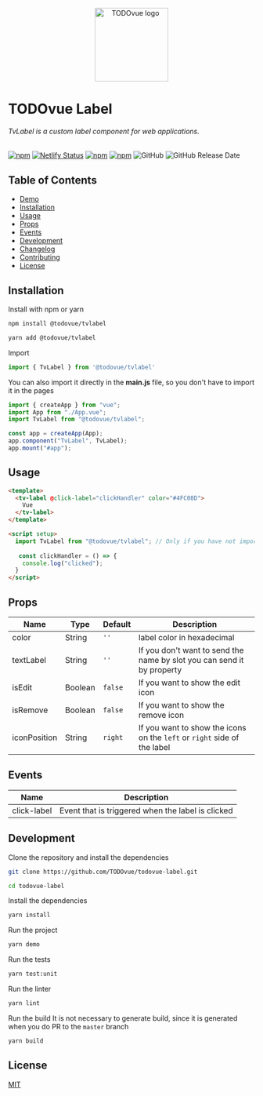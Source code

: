 <p align="center"><img width="150" src="https://firebasestorage.googleapis.com/v0/b/todovue-blog.appspot.com/o/logo.png?alt=media&token=d8eb592f-e4a9-4b02-8aff-62d337745f41" alt="TODOvue logo">
</p>

# TODOvue Label
###### TvLabel is a custom label component for web applications.

[![npm](https://img.shields.io/npm/v/@todovue/tvlabel.svg)](https://www.npmjs.com/package/@todovue/tvlabel) [![Netlify Status](https://api.netlify.com/api/v1/badges/8c4f297a-52d3-46a9-993c-0d39ac25a643/deploy-status)](https://app.netlify.com/sites/todovue-label/deploys) [![npm](https://img.shields.io/npm/dm/@todovue/tvlabel.svg)](https://www.npmjs.com/package/@todovue/tvlabel)
[![npm](https://img.shields.io/npm/dt/@todovue/tvlabel.svg)](https://www.npmjs.com/package/@todovue/tvlabel) ![GitHub](https://img.shields.io/github/license/TODOvue/todovue-label) ![GitHub Release Date](https://img.shields.io/github/release-date/TODOvue/todovue-label)

## Table of Contents
- [Demo](https://todovue-label.netlify.app/)
- [Installation](#installation)
- [Usage](#usage)
- [Props](#props)
- [Events](#events)
- [Development](#development)
- [Changelog](https://github.com/TODOvue/todovue-label/blob/master/CHANGELOG.md)
- [Contributing](https://github.com/TODOvue/todovue-label/blob/master/CONTRIBUTING.md)
- [License](https://github.com/TODOvue/todovue-label/blob/master/LICENSE)

## Installation
Install with npm or yarn
```bash
npm install @todovue/tvlabel
```
```bash
yarn add @todovue/tvlabel
```
Import
```js
import { TvLabel } from '@todovue/tvlabel'
```

You can also import it directly in the **main.js** file, so you don't have to import it in the pages
```js
import { createApp } from "vue";
import App from "./App.vue";
import TvLabel from "@todovue/tvlabel";

const app = createApp(App);
app.component("TvLabel", TvLabel);
app.mount("#app");
```

## Usage
```html
<template>
  <tv-label @click-label="clickHandler" color="#4FC08D">
    Vue
  </tv-label>
</template>

<script setup>
  import TvLabel from "@todovue/tvlabel"; // Only if you have not imported it from main
  
   const clickHandler = () => {
    console.log("clicked");
  }
</script>
```

## Props
| Name         | Type    | Default | Description                                                              |
|--------------|---------|---------|--------------------------------------------------------------------------|
| color        | String  | `''`    | label color in hexadecimal                                               |
| textLabel    | String  | `''`    | If you don't want to send the name by slot you can send it by property   |
| isEdit       | Boolean | `false` | If you want to show the edit icon                                        |
| isRemove     | Boolean | `false` | If you want to show the remove icon                                      |
| iconPosition | String  | `right` | If you want to show the icons on the `left` or `right` side of the label |

## Events
| Name        | Description                                       |
|-------------|---------------------------------------------------|
| click-label | Event that is triggered when the label is clicked |

## Development
Clone the repository and install the dependencies
```bash
git clone https://github.com/TODOvue/todovue-label.git
```
```bash
cd todovue-label
```

Install the dependencies
```bash
yarn install
```
Run the project
```bash
yarn demo
```
Run the tests
```bash
yarn test:unit
```
Run the linter
```bash
yarn lint
```
Run the build It is not necessary to generate build, since it is generated when you do PR to the `master` branch
```bash
yarn build
```

## License
[MIT](https://github.com/TODOvue/todovue-label/blob/master/LICENSE)

